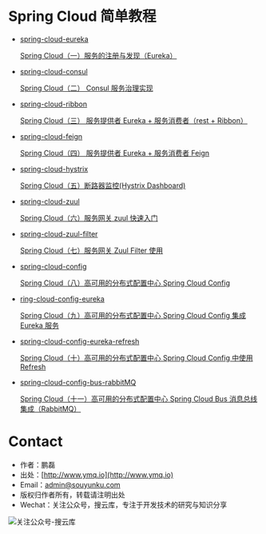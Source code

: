 # Spring Cloud 简单教程

- [spring-cloud-eureka](https://github.com/souyunku/spring-cloud-examples/tree/master/spring-cloud-eureka)

  [Spring Cloud（一）服务的注册与发现（Eureka）](http://www.ymq.io/2017/11/22/spring-cloud-eureka/)

- [spring-cloud-consul](https://github.com/souyunku/spring-cloud-examples/tree/master/spring-cloud-consul)

  [Spring Cloud（二） Consul 服务治理实现](http://www.ymq.io/2017/11/26/spring-cloud-consul/)

- [spring-cloud-ribbon](https://github.com/souyunku/spring-cloud-examples/tree/master/spring-cloud-ribbon)

  [Spring Cloud（三） 服务提供者 Eureka + 服务消费者（rest + Ribbon）](http://www.ymq.io/2017/12/05/spring-cloud-ribbon-rest/)

- [spring-cloud-feign](https://github.com/souyunku/spring-cloud-examples/tree/master/spring-cloud-feign)

  [Spring Cloud（四） 服务提供者 Eureka + 服务消费者 Feign](http://www.ymq.io/2017/12/06/spring-cloud-feign/)

- [spring-cloud-hystrix](https://github.com/souyunku/spring-cloud-examples/tree/master/spring-cloud-hystrix)

  [Spring Cloud（五）断路器监控(Hystrix Dashboard)](http://www.ymq.io/2017/12/07/spring-cloud-hystrix-dashboard/)

- [spring-cloud-zuul](https://github.com/souyunku/spring-cloud-examples/tree/master/spring-cloud-zuul)

  [Spring Cloud（六）服务网关 zuul 快速入门](http://www.ymq.io/2017/12/10/spring-cloud-zuul/)

- [spring-cloud-zuul-filter](https://github.com/souyunku/spring-cloud-examples/tree/master/spring-cloud-zuul-filter)

  [Spring Cloud（七）服务网关 Zuul Filter 使用](http://www.ymq.io/2017/12/11/spring-cloud-zuul-filter/)

- [spring-cloud-config](https://github.com/souyunku/spring-cloud-examples/tree/master/spring-cloud-config)

  [Spring Cloud（八）高可用的分布式配置中心 Spring Cloud Config](http://www.ymq.io/2017/12/13/spring-cloud-config/)

- [ring-cloud-config-eureka](https://github.com/souyunku/spring-cloud-examples/tree/master/spring-cloud-config-eureka)

  [Spring Cloud（九）高可用的分布式配置中心 Spring Cloud Config 集成 Eureka 服务](http://www.ymq.io/2017/12/14/spring-cloud-config-eureka/)

- [spring-cloud-config-eureka-refresh](https://github.com/souyunku/spring-cloud-examples/tree/master/spring-cloud-config-eureka-refresh)

  [Spring Cloud（十）高可用的分布式配置中心 Spring Cloud Config 中使用 Refresh](http://www.ymq.io/2017/12/23/spring-cloud-config-eureka-refresh/)

- [spring-cloud-config-bus-rabbitMQ](https://github.com/souyunku/spring-cloud-examples/tree/master/spring-cloud-config-bus-rabbitMQ)

  [Spring Cloud（十一）高可用的分布式配置中心 Spring Cloud Bus 消息总线集成（RabbitMQ）](http://www.ymq.io/2017/12/24/spring-cloud-config-bus-rabbitMQ/)

# Contact

 - 作者：鹏磊  
 - 出处：[http://www.ymq.io](http://www.ymq.io)  
 - Email：[admin@souyunku.com](admin@souyunku.com)  
 - 版权归作者所有，转载请注明出处
 - Wechat：关注公众号，搜云库，专注于开发技术的研究与知识分享
 
![关注公众号-搜云库](http://www.ymq.io/images/souyunku.png "搜云库")
